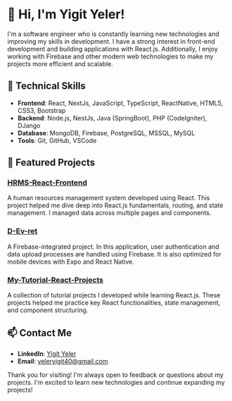 # 👋 Hi, I'm Yigit Yeler!

I'm a software engineer who is constantly learning new technologies and improving my skills in development. I have a strong interest in front-end development and building applications with React.js. Additionally, I enjoy working with Firebase and other modern web technologies to make my projects more efficient and scalable.

## 🚀 Technical Skills

- **Frontend**: React, NextJs, JavaScript, TypeScript, ReactNative, HTML5, CSS3, Bootstrap
- **Backend**: Node.js, NestJs, Java (SpringBoot), PHP (CodeIgniter), DJango
- **Database**: MongoDB, Firebase, PostgreSQL, MSSQL, MySQL
- **Tools**: Git, GitHub, VSCode

## 📌 Featured Projects

### [HRMS-React-Frontend](https://github.com/Yigit-Yeler/HRMS-React-Frontend)
A human resources management system developed using React. This project helped me dive deep into React.js fundamentals, routing, and state management. I managed data across multiple pages and components.

### [D-Ev-ret](https://github.com/Yigit-Yeler/D-Ev-ret)
A Firebase-integrated project. In this application, user authentication and data upload processes are handled using Firebase. It is also optimized for mobile devices with Expo and React Native.

### [My-Tutorial-React-Projects](https://github.com/Yigit-Yeler/My-Tutorial-React-Projects)
A collection of tutorial projects I developed while learning React.js. These projects helped me practice key React functionalities, state management, and component structuring.

## 📫 Contact Me
- **LinkedIn**: [Yigit Yeler](https://www.linkedin.com/in/yi%C4%9Fityeler/)
- **Email**: yeleryigit40@gmail.com

Thank you for visiting! I'm always open to feedback or questions about my projects. I'm excited to learn new technologies and continue expanding my projects!
